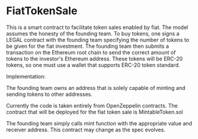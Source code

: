# FiatTokenSale

This is a smart contract to facilitate token sales enabled by fiat. The model assumes the honesty of the founding team. To buy tokens, one signs a LEGAL contract with the founding team specifying the number of tokens to be given for the fiat investment. The founding team then submits a transaction on the Ethereum root chain to send the correct amount of tokens to the investor's Ethereum address. These tokens will be ERC-20 tokens, so one must use a wallet that supports ERC-20 token standard.

Implementation:

The founding team owns an address that is solely capable of minting and sending tokens to other addresses.

Currently the code is taken entirely from OpenZeppelin contracts. The contract that will be deployed for the fiat token sale is MintableToken.sol

The founding team simply calls mint function with the appropriate value and receiver address. This contract may change as the spec evolves.
